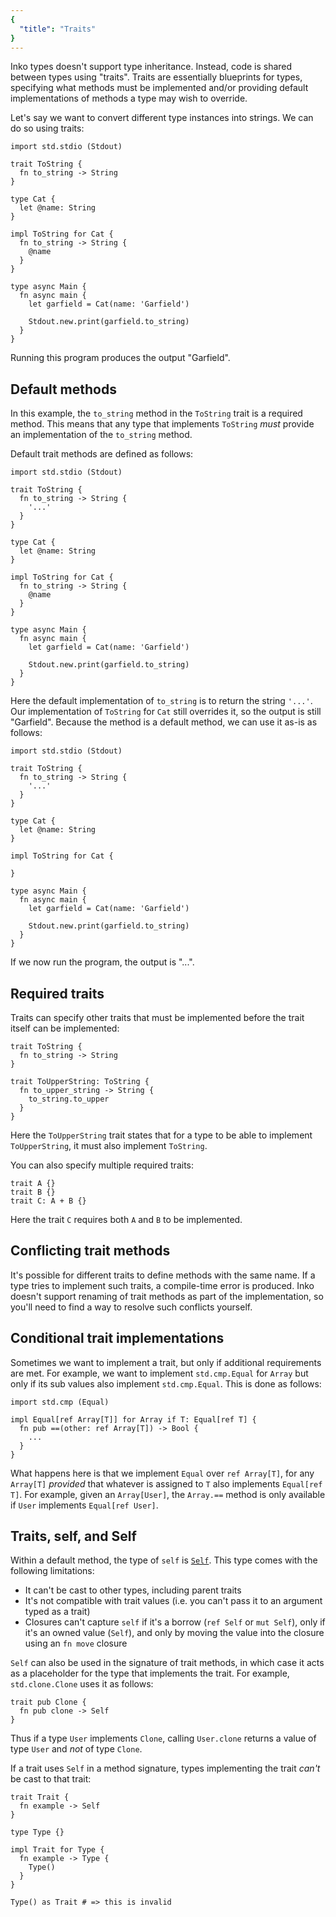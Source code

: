 ```yaml
---
{
  "title": "Traits"
}
---
```


Inko types doesn't support type inheritance. Instead, code is shared between
types using "traits". Traits are essentially blueprints for types, specifying
what methods must be implemented and/or providing default implementations of
methods a type may wish to override.

Let's say we want to convert different type instances into strings. We can do
so using traits:

```inko
import std.stdio (Stdout)

trait ToString {
  fn to_string -> String
}

type Cat {
  let @name: String
}

impl ToString for Cat {
  fn to_string -> String {
    @name
  }
}

type async Main {
  fn async main {
    let garfield = Cat(name: 'Garfield')

    Stdout.new.print(garfield.to_string)
  }
}
```

Running this program produces the output "Garfield".

## Default methods

In this example, the `to_string` method in the `ToString` trait is a required
method. This means that any type that implements `ToString` _must_ provide an
implementation of the `to_string` method.

Default trait methods are defined as follows:

```inko
import std.stdio (Stdout)

trait ToString {
  fn to_string -> String {
    '...'
  }
}

type Cat {
  let @name: String
}

impl ToString for Cat {
  fn to_string -> String {
    @name
  }
}

type async Main {
  fn async main {
    let garfield = Cat(name: 'Garfield')

    Stdout.new.print(garfield.to_string)
  }
}
```

Here the default implementation of `to_string` is to return the string `'...'`.
Our implementation of `ToString` for `Cat` still overrides it, so the output is
still "Garfield". Because the method is a default method, we can use it as-is as
follows:

```inko
import std.stdio (Stdout)

trait ToString {
  fn to_string -> String {
    '...'
  }
}

type Cat {
  let @name: String
}

impl ToString for Cat {

}

type async Main {
  fn async main {
    let garfield = Cat(name: 'Garfield')

    Stdout.new.print(garfield.to_string)
  }
}
```

If we now run the program, the output is "...".

## Required traits

Traits can specify other traits that must be implemented before the trait itself
can be implemented:

```inko
trait ToString {
  fn to_string -> String
}

trait ToUpperString: ToString {
  fn to_upper_string -> String {
    to_string.to_upper
  }
}
```

Here the `ToUpperString` trait states that for a type to be able to implement
`ToUpperString`, it must also implement `ToString`.

You can also specify multiple required traits:

```inko
trait A {}
trait B {}
trait C: A + B {}
```

Here the trait `C` requires both `A` and `B` to be implemented.

## Conflicting trait methods

It's possible for different traits to define methods with the same name. If a
type tries to implement such traits, a compile-time error is produced. Inko
doesn't support renaming of trait methods as part of the implementation, so
you'll need to find a way to resolve such conflicts yourself.

## Conditional trait implementations

Sometimes we want to implement a trait, but only if additional requirements are
met. For example, we want to implement `std.cmp.Equal` for `Array` but only if
its sub values also implement `std.cmp.Equal`. This is done as follows:

```inko
import std.cmp (Equal)

impl Equal[ref Array[T]] for Array if T: Equal[ref T] {
  fn pub ==(other: ref Array[T]) -> Bool {
    ...
  }
}
```

What happens here is that we implement `Equal` over `ref Array[T]`, for any
`Array[T]` _provided_ that whatever is assigned to `T` also implements
`Equal[ref T]`. For example, given an `Array[User]`, the `Array.==` method is
only available if `User` implements `Equal[ref User]`.


## Traits, self, and Self

Within a default method, the type of `self` is
[`Self`](../references/core-types/#self). This type comes with the following
limitations:

- It can't be cast to other types, including parent traits
- It's not compatible with trait values (i.e. you can't pass it to an argument
  typed as a trait)
- Closures can't capture `self` if it's a borrow (`ref Self` or `mut Self`),
  only if it's an owned value (`Self`), and only by moving the value into the
  closure using an `fn move` closure

`Self` can also be used in the signature of trait methods, in which case it acts
as a placeholder for the type that implements the trait. For example,
`std.clone.Clone` uses it as follows:

```inko
trait pub Clone {
  fn pub clone -> Self
}
```

Thus if a type `User` implements `Clone`, calling `User.clone` returns a value
of type `User` and _not_ of type `Clone`.

If a trait uses `Self` in a method signature, types implementing the trait
_can't_ be cast to that trait:

```inko
trait Trait {
  fn example -> Self
}

type Type {}

impl Trait for Type {
  fn example -> Type {
    Type()
  }
}

Type() as Trait # => this is invalid
```
